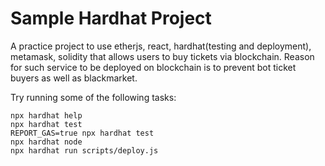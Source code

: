 # Sample Hardhat Project
A practice project to use etherjs, react, hardhat(testing and deployment), metamask, solidity that allows users to buy tickets via blockchain. Reason for such service to be deployed on blockchain is to prevent bot ticket buyers as well as blackmarket.

Try running some of the following tasks:

```shell
npx hardhat help
npx hardhat test
REPORT_GAS=true npx hardhat test
npx hardhat node
npx hardhat run scripts/deploy.js
```
